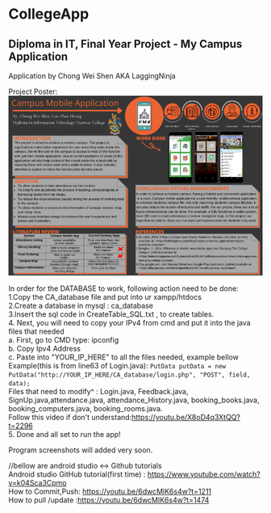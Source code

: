 # CollegeApp
## Diploma in IT, Final Year Project - My Campus Application
Application by Chong Wei Shen AKA LaggingNinja

Project Poster: \
![](Program_Screenshots/CMAproject_Poster.png)

In order for the DATABASE to work, following action need to be done:\
1.Copy the CA_database file and put into ur xampp/htdocs\
2.Create a database in mysql : ca_database\
3.Insert the sql code in CreateTable_SQL.txt , to create tables.\
4. Next, you will need to copy your IPv4 from cmd and put it into the java files that needed\
   a. First, go to CMD type: ipconfig\
   b. Copy Ipv4 Address\
   c. Paste into "YOUR_IP_HERE" to all the files needed, example bellow\
Example(this is from line63 of Login.java): ```PutData putData = new PutData("http://YOUR_IP_HERE/CA_database/login.php", "POST", field, data);```\
Files that need to modify^ : Login.java, Feedback.java, SignUp.java,attendance.java, attendance_History.java, booking_books.java, booking_computers.java, booking_rooms.java.\
Follow this video if don't understand:https://youtu.be/X8oD4q3XtQQ?t=2296 <br/>
5. Done and all set to run the app!

Program screenshots will added very soon.

//bellow are android studio <-> Github tutorials <br/>
Android studio GitHub tutorial(first time) : https://www.youtube.com/watch?v=k04Sca3Cpmo <br/>
How to Commit,Push: https://youtu.be/6dwcMlK6s4w?t=1211 <br/>
How to pull /update :https://youtu.be/6dwcMlK6s4w?t=1474
